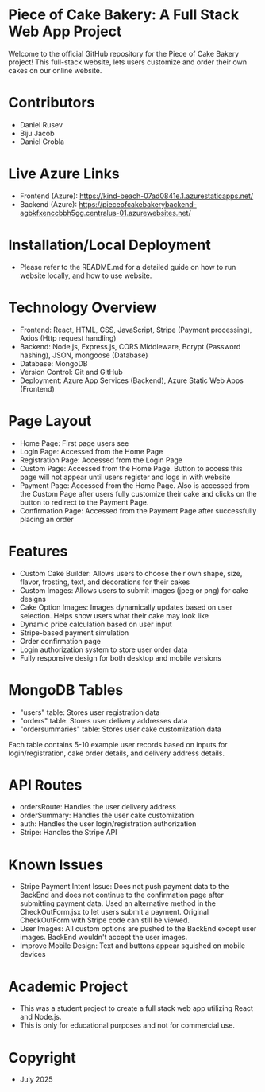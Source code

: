 # Piece of Cake Bakery: A Full Stack Web App Project
Welcome to the official GitHub repository for the Piece of Cake Bakery project! This full-stack website, lets users customize and order their own cakes on our online website.


# Contributors
- Daniel Rusev 
- Biju Jacob 
- Daniel Grobla 


# Live Azure Links
- Frontend (Azure): https://kind-beach-07ad0841e.1.azurestaticapps.net/
- Backend (Azure): https://pieceofcakebakerybackend-agbkfxenccbbh5gg.centralus-01.azurewebsites.net/


# Installation/Local Deployment
- Please refer to the README.md for a detailed guide on how to run website locally, and how to use website.


# Technology Overview
- Frontend: React, HTML, CSS, JavaScript, Stripe (Payment processing), Axios (Http request handling)
- Backend: Node.js, Express.js, CORS Middleware, Bcrypt (Password hashing), JSON, mongoose (Database)
- Database: MongoDB 
- Version Control: Git and GitHub
- Deployment: Azure App Services (Backend), Azure Static Web Apps (Frontend)  


# Page Layout
- Home Page: First page users see
- Login Page: Accessed from the Home Page
- Registration Page: Accessed from the Login Page
- Custom Page: Accessed from the Home Page. Button to access this page will not appear until users register and logs in with website
- Payment Page: Accessed from the Home Page. Also is accessed from the Custom Page after users fully customize their cake and clicks on the button to redirect to the Payment Page.
- Confirmation Page: Accessed from the Payment Page after successfully placing an order


# Features
- Custom Cake Builder: Allows users to choose their own shape, size, flavor, frosting, text, and decorations for their cakes
- Custom Images: Allows users to submit images (jpeg or png) for cake designs
- Cake Option Images: Images dynamically updates based on user selection. Helps show users what their cake may look like
- Dynamic price calculation based on user input
- Stripe-based payment simulation
- Order confirmation page
- Login authorization system to store user order data 
- Fully responsive design for both desktop and mobile versions


# MongoDB Tables
- "users" table: Stores user registration data
- "orders" table: Stores user delivery addresses data
- "ordersummaries" table: Stores user cake customization data

Each table contains 5-10 example user records based on inputs for login/registration, cake order details, and delivery address details.


# API Routes
- ordersRoute: Handles the user delivery address
- orderSummary: Handles the user cake customization 
- auth: Handles the user login/registration authorization
- Stripe: Handles the Stripe API


# Known Issues
- Stripe Payment Intent Issue: Does not push payment data to the BackEnd and does not continue to the confirmation page after submitting payment data. Used an alternative method in the CheckOutForm.jsx to let users submit a payment. Original CheckOutForm with Stripe code can still be viewed.
- User Images: All custom options are pushed to the BackEnd except user images. BackEnd wouldn't accept the user images.
- Improve Mobile Design: Text and buttons appear squished on mobile devices


# Academic Project
- This was a student project to create a full stack web app utilizing React and Node.js. 
- This is only for educational purposes and not for commercial use.


# Copyright
- July 2025
